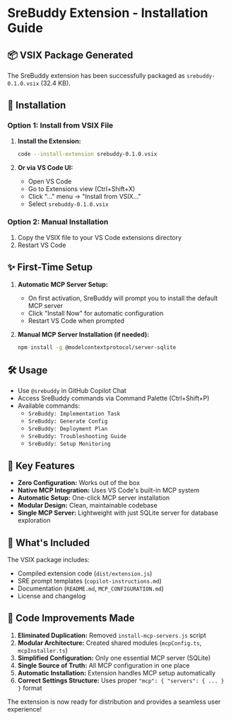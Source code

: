 # SreBuddy Extension - Installation Guide

## 📦 VSIX Package Generated

The SreBuddy extension has been successfully packaged as `srebuddy-0.1.0.vsix` (32.4 KB).

## 🚀 Installation

### Option 1: Install from VSIX File

1. **Install the Extension:**

   ```bash
   code --install-extension srebuddy-0.1.0.vsix
   ```

2. **Or via VS Code UI:**
   - Open VS Code
   - Go to Extensions view (Ctrl+Shift+X)
   - Click "..." menu → "Install from VSIX..."
   - Select `srebuddy-0.1.0.vsix`

### Option 2: Manual Installation

1. Copy the VSIX file to your VS Code extensions directory
2. Restart VS Code

## ✨ First-Time Setup

1. **Automatic MCP Server Setup:**

   - On first activation, SreBuddy will prompt you to install the default MCP server
   - Click "Install Now" for automatic configuration
   - Restart VS Code when prompted

2. **Manual MCP Server Installation (if needed):**
   ```bash
   npm install -g @modelcontextprotocol/server-sqlite
   ```

## 🛠 Usage

- Use `@srebuddy` in GitHub Copilot Chat
- Access SreBuddy commands via Command Palette (Ctrl+Shift+P)
- Available commands:
  - `SreBuddy: Implementation Task`
  - `SreBuddy: Generate Config`
  - `SreBuddy: Deployment Plan`
  - `SreBuddy: Troubleshooting Guide`
  - `SreBuddy: Setup Monitoring`

## 🔧 Key Features

- **Zero Configuration:** Works out of the box
- **Native MCP Integration:** Uses VS Code's built-in MCP system
- **Automatic Setup:** One-click MCP server installation
- **Modular Design:** Clean, maintainable codebase
- **Single MCP Server:** Lightweight with just SQLite server for database exploration

## 📁 What's Included

The VSIX package includes:

- Compiled extension code (`dist/extension.js`)
- SRE prompt templates (`copilot-instructions.md`)
- Documentation (`README.md`, `MCP_CONFIGURATION.md`)
- License and changelog

## 🔄 Code Improvements Made

1. **Eliminated Duplication:** Removed `install-mcp-servers.js` script
2. **Modular Architecture:** Created shared modules (`mcpConfig.ts`, `mcpInstaller.ts`)
3. **Simplified Configuration:** Only one essential MCP server (SQLite)
4. **Single Source of Truth:** All MCP configuration in one place
5. **Automatic Installation:** Extension handles MCP setup automatically
6. **Correct Settings Structure:** Uses proper `"mcp": { "servers": { ... } }` format

The extension is now ready for distribution and provides a seamless user experience!
